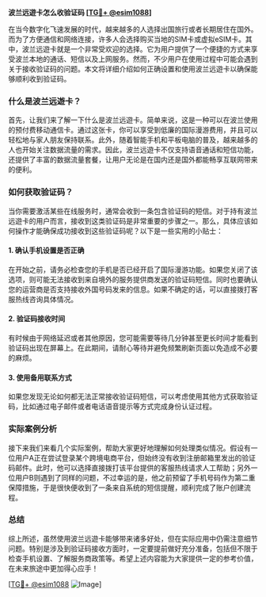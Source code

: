 **波兰远遊卡怎么收验证码 [[TG💪+ @esim1088](https://t.me/s/esim1088)]**

在当今数字化飞速发展的时代，越来越多的人选择出国旅行或者长期居住在国外。而为了方便通信和网络连接，许多人会选择购买当地的SIM卡或虚拟eSIM卡。其中，波兰远遊卡就是一个非常受欢迎的选择。它为用户提供了一个便捷的方式来享受波兰本地的通话、短信以及上网服务。然而，不少用户在使用过程中可能会遇到关于接收验证码的问题。本文将详细介绍如何正确设置和使用波兰远遊卡以确保能够顺利收到验证码。

### 什么是波兰远遊卡？

首先，让我们来了解一下什么是波兰远遊卡。简单来说，这是一种可以在波兰使用的预付费移动通信卡。通过这张卡，你可以享受到低廉的国际漫游费用，并且可以轻松地与家人朋友保持联系。此外，随着智能手机和平板电脑的普及，越来越多的人也开始关注数据流量的需求。因此，波兰远遊卡不仅支持语音通话和短信功能，还提供了丰富的数据流量套餐，让用户无论是在国内还是国外都能畅享互联网带来的便利。

### 如何获取验证码？

当你需要激活某些在线服务时，通常会收到一条包含验证码的短信。对于持有波兰远遊卡的用户而言，接收到这类验证码是非常重要的步骤之一。那么，具体应该如何操作才能确保成功接收到这些验证码呢？以下是一些实用的小贴士：

#### 1. 确认手机设置是否正确
在开始之前，请务必检查您的手机是否已经开启了国际漫游功能。如果您关闭了该选项，则可能无法接收到来自境外的服务提供商发送的验证码短信。同时也要确认您的运营商是否支持接收外国号码发来的信息。如果不确定的话，可以直接拨打客服热线咨询具体情况。

#### 2. 验证码接收时间
有时候由于网络延迟或者其他原因，您可能需要等待几分钟甚至更长时间才能看到验证码出现在屏幕上。在此期间，请耐心等待并避免频繁刷新页面以免造成不必要的麻烦。

#### 3. 使用备用联系方式
如果您发现无论如何都无法正常接收验证码短信，可以考虑使用其他方式获取验证码，比如通过电子邮件或者电话语音提示等方式完成身份认证过程。

### 实际案例分析

接下来我们来看几个实际案例，帮助大家更好地理解如何处理类似情况。假设有一位用户A正在尝试登录某个跨境电商平台，但始终没有收到注册邮箱里发出的验证码邮件。此时，他可以选择直接拨打该平台提供的客服热线请求人工帮助；另外一位用户B则遇到了同样的问题，不过幸运的是，他之前预留了手机号码作为第二重保障措施，于是很快便收到了一条来自系统的短信提醒，顺利完成了账户创建流程。

### 总结

综上所述，虽然使用波兰远遊卡能够带来诸多好处，但在实际应用中仍需注意细节问题。特别是涉及到验证码接收方面时，一定要提前做好充分准备，包括但不限于检查手机设置、了解服务商政策等。希望上述内容能为大家提供一定的参考价值，在未来旅途中更加得心应手！

[[TG💪+ @esim1088](https://t.me/s/esim1088) ![Image](https://i.postimg.cc/4NQfJmqS/Snipaste-2025-05-13-00-14-12.png)]